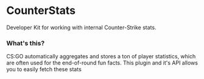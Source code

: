 # CounterStats

Developer Kit for working with internal Counter-Strike stats.

### What's this?

CS:GO automatically aggregates and stores a ton of player statistics, which are often used for the end-of-round fun facts.
This plugin and it's API allows you to easily fetch these stats